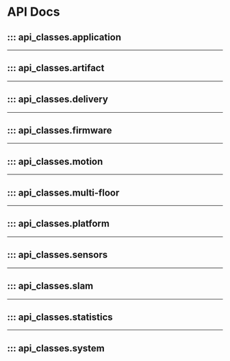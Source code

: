 # API Docs

## ::: api_classes.application

---

## ::: api_classes.artifact

---

## ::: api_classes.delivery

---

## ::: api_classes.firmware

---

## ::: api_classes.motion

---

## ::: api_classes.multi-floor

---

## ::: api_classes.platform

---

## ::: api_classes.sensors

---

## ::: api_classes.slam

---

## ::: api_classes.statistics

---

## ::: api_classes.system
